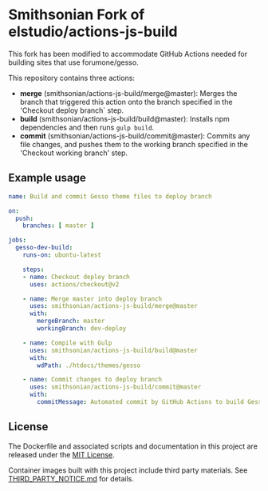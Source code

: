# Smithsonian Fork of elstudio/actions-js-build

This fork has been modified to accommodate GitHub Actions needed for building
sites that use forumone/gesso.

This repository contains three actions:

- **merge** (smithsonian/actions-js-build/merge@master): Merges the branch that triggered this action onto the branch specified in the 'Checkout deploy branch` step.
- **build** (smithsonian/actions-js-build/build@master): Installs npm dependencies and then runs `gulp build`.
- **commit** (smithsonian/actions-js-build/commit@master): Commits any file changes, and pushes them to the working branch specified in the 'Checkout working branch' step.

## Example usage

```yaml
name: Build and commit Gesso theme files to deploy branch

on:
  push:
    branches: [ master ]

jobs:
  gesso-dev-build:
    runs-on: ubuntu-latest

    steps:
    - name: Checkout deploy branch
      uses: actions/checkout@v2

    - name: Merge master into deploy branch
      uses: smithsonian/actions-js-build/merge@master
      with:
        mergeBranch: master
        workingBranch: dev-deploy

    - name: Compile with Gulp
      uses: smithsonian/actions-js-build/build@master
      with:
        wdPath: ./htdocs/themes/gesso

    - name: Commit changes to deploy branch
      uses: smithsonian/actions-js-build/commit@master
      with:
        commitMessage: Automated commit by GitHub Actions to build Gesso files
```

## License

The Dockerfile and associated scripts and documentation in this project are released under the [MIT License](LICENSE).

Container images built with this project include third party materials. See [THIRD_PARTY_NOTICE.md](THIRD_PARTY_NOTICE.md) for details.
